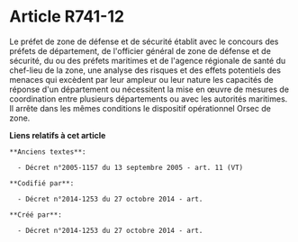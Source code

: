 # Article R741-12

Le préfet de zone de défense et de sécurité établit avec le concours des préfets de département, de l'officier général de
zone de défense et de sécurité, du ou des préfets maritimes et de l'agence régionale de santé du chef-lieu de la zone, une
analyse des risques et des effets potentiels des menaces qui excèdent par leur ampleur ou leur nature les capacités de
réponse d'un département ou nécessitent la mise en œuvre de mesures de coordination entre plusieurs départements ou avec les
autorités maritimes. Il arrête dans les mêmes conditions le dispositif opérationnel Orsec de zone.

**Liens relatifs à cet article**

	**Anciens textes**:

	  - Décret n°2005-1157 du 13 septembre 2005 - art. 11 (VT)

	**Codifié par**:

	  - Décret n°2014-1253 du 27 octobre 2014 - art.

	**Créé par**:

	  - Décret n°2014-1253 du 27 octobre 2014 - art.
